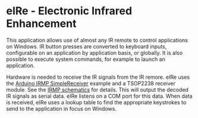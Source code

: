 # eIRe - Electronic Infrared Enhancement

This application allows use of almost any IR remote to control applications on Windows.  IR button presses are converted to keyboard inputs, configurable on an application by application basis, or globally.  It is also possible to execute system commands, for example to launch an application.

Hardware is needed to receive the IR signals from the IR remore.  eIRe uses the [Arduino IRMP SimpleReceiver](https://github.com/ukw100/IRMP/tree/master/examples/SimpleReceiver) example and a TSOP2238 receiver module.  See the [IRMP schematics](https://github.com/ukw100/IRMP) for details.  This will output the decoded IR signals as serial data.  eIRe listens on a COM port for this data.  When data is received, eIRe uses a lookup table to find the appropriate keystrokes to send to the application in focus on Windows.
